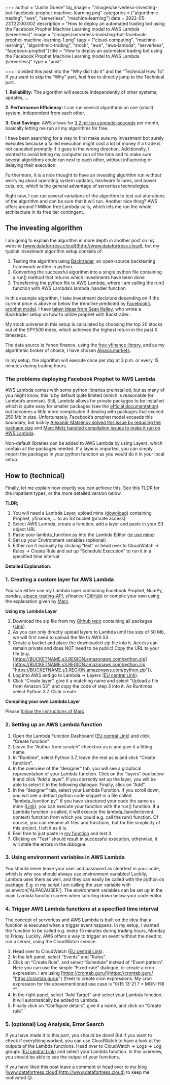 +++
author = "Justin Guese"
bg_image = "/images/serverless-investing-bot-facebook-prophet-machine-learning.png"
categories = ["algorithmic-trading", "aws", "serverless", "machine-learning"]
date = 2022-05-23T22:00:00Z
description = "How to deploy an automated trading bot using the Facebook Prophet Machine Learning model to AWS Lambda (serverless)"
image = "/images/serverless-investing-bot-facebook-prophet-machine-learning-1.png"
tags = ["cloud-computing", "machine-learning", "algorithmic-trading", "stock", "aws", "aws-lambda", "serverless", "facebook-prophet"]
title = "How to deploy an automated trading bot using the Facebook Prophet Machine Learning model to AWS Lambda (serverless)"
type = "post"

+++
I divided this post into the “Why did I do it” and the “Technical How To”. If you want to skip the “Why” part, feel free to directly jump to the Technical part.


**1. Reliability:** The algorithm will execute independently of other systems, updates, …

**2. Performance Efficiency:** I can run several algorithms on one (small) system, independent from each other.

**3. Cost Savings:** AWS allows for [3,2 million compute-seconds](https://aws.amazon.com/lambda/?did=ft_card&trk=ft_card) per month, basically letting me run all my algorithms for free.

I have been searching for a way to first make sure my investment bot surely executes because a failed execution might cost a lot of money if a trade is not canceled promptly if it goes in the wrong direction. Additionally, I wanted to avoid letting my computer run all the time and to make sure several algorithms could run next to each other, without influencing or delaying their execution.

Furthermore, it is a nice thought to have an investing algorithm run without worrying about operating system updates, hardware failures, and power cuts, etc, which is the general advantage of serverless technologies.

Right now, I can run several variations of the algorithm to test out alterations of the algorithm and can be sure that it will run. Another nice thing? AWS offers around 1 Million free Lambda calls, which lets me run the whole architecture in its free tier contingent.

## The investing algorithm

I am going to explain the algorithm in more depth in another post on my website [www.datafortress.cloud](http://www.datafortress.cloud), but my typical investment algorithm setup consists of:

1. Testing the algorithm using [Backtrader](https://www.backtrader.com/), an open-source backtesting framework written in python
2. Converting the successful algorithm into a single python file containing a run() method that returns which investments have been done
3. Transferring the python file to AWS Lambda, where I am calling the run() function with AWS Lambda’s lambda_handler function

In this example algorithm, I take investment decisions depending on if the current price is above or below the trendline predicted by [Facebook’s prophet model](https://facebook.github.io/prophet/). I have [taken ideas from Sean Kelley](http://seangtkelley.me/blog/2018/08/15/algo-trading-pt2), who wrote a Backtrader setup on how to utilize prophet with Backtrader.

My stock universe in this setup is calculated by choosing the top 20 stocks out of the SPY500 index, which achieved the highest return in the past X timesteps.

The data source is Yahoo finance, using the [free yfinance library](https://pypi.org/project/yfinance/), and as my algorithmic broker of choice, I have chosen [Alpaca.markets](https://alpaca.markets/).

In my setup, the algorithm will execute once per day at 3 p.m. or every 15 minutes during trading hours.

### The problems deploying Facebook Prophet to AWS Lambda

AWS Lambda comes with some python libraries preinstalled, but as many of you might know, this is by default quite limited (which is reasonable for Lambda’s promise). Still, Lambda allows for private packages to be installed which is quite easy for smaller packages (see the [official documentation](https://docs.aws.amazon.com/lambda/latest/dg/python-package.html)) but becomes a little more complicated if dealing with packages that exceed 250 Mb in size. Unfortunately, Facebook’s prophet model exceeds this boundary, but luckily [Alexandr Matsenov solved this issue by reducing the package size](https://towardsdatascience.com/how-to-get-fbprophet-work-on-aws-lambda-c3a33a081aaf) and [Marc Metz handled compilation issues to make it run on AWS Lambda](https://github.com/marcmetz/How-To-Deploy-Facebook-Prophet-on-AWS-Lambda).

Non-default libraries can be added to AWS Lambda by using Layers, which contain all the packages needed. If a layer is imported, you can simply import the packages in your python function as you would do it in your local setup.

## How to (technical)

Finally, let me explain how exactly you can achieve this. See this TLDR for the impatient types, or the more detailed version below.

**TLDR;**

1. You will need a Lambda Layer, upload mine ([download](https://github.com/JustinGuese/How-To-Deploy-Facebook-Prophet-on-AWS-Lambda/raw/master/python.zip)) containing Prophet, yfinance, … to an S3 bucket (private access)
2. Select AWS Lambda, create a function, add a layer and paste in your S3 object URL
3. Paste your lambda_function.py into the Lambda Editor ([or use mine](https://github.com/JustinGuese/How-To-Deploy-Facebook-Prophet-on-AWS-Lambda/blob/master/lambda_function.py))
4. Set up your Environment variables (optional)
5. Either run it manually by clicking “test” or head over to CloudWatch -> Rules -> Create Rule and set up “Schedule Execution” to run it in a specified time interval

**Detailed Explanation**:

### 1. Creating a custom layer for AWS Lambda

You can either use my Lambda layer containing Facebook Prophet, NumPy, pandas, [alpaca-trading-API](https://github.com/alpacahq/alpaca-trade-api-python), yfinance ([GitHub](https://github.com/JustinGuese/How-To-Deploy-Facebook-Prophet-on-AWS-Lambda)) or compile your own using the explanation given by [Marc](https://medium.com/@marc.a.metz/docker-run-rm-it-v-pwd-var-task-lambci-lambda-build-python3-7-bash-c7d53f3b7eb2).

**Using my Lambda Layer**

1. Download the zip file from my [Github repo](https://github.com/JustinGuese/How-To-Deploy-Facebook-Prophet-on-AWS-Lambda/raw/master/python.zip) containing all packages ([Link](https://github.com/JustinGuese/How-To-Deploy-Facebook-Prophet-on-AWS-Lambda/raw/master/python.zip)).
2. As you can only directly upload layers to Lambda until the size of 50 Mb, we will first need to upload the file to AWS S3.
3. Create a bucket and place the downloaded zip file into it. Access can remain private and does NOT need to be public! Copy the URL to your file (e.g. [https://BUCKETNAME.s3.REGION.amazonaws.com/python.zip](https://BUCKETNAME.s3.REGION.amazonaws.com/python.zip "https://BUCKETNAME.s3.REGION.amazonaws.com/python.zip")).
4. Log into AWS and go to Lambda -> Layers ([EU central Link](https://eu-central-1.console.aws.amazon.com/lambda/home?region=eu-central-1#/layers)).
5. Click “Create layer”, give it a matching name and select “Upload a file from Amazon S3”, and copy the code of step 3 into it. As Runtimes select Python 3.7. Click create.

**Compiling your own Lambda Layer**

Please [follow the instructions of Marc](https://medium.com/@marc.a.metz/docker-run-rm-it-v-pwd-var-task-lambci-lambda-build-python3-7-bash-c7d53f3b7eb2).

### 2. Setting up an AWS Lambda function

1. Open the Lambda Function Dashboard ([EU central Link](https://eu-central-1.console.aws.amazon.com/lambda/home?region=eu-central-1#/functions)) and click “Create function”
2. Leave the “Author from scratch” checkbox as is and give it a fitting name.
3. In “Runtime”, select Python 3.7, leave the rest as is and click “Create function”.
4. In the overview of the “designer” tab, you will see a graphical representation of your Lambda function. Click on the “layers” box below it and click “Add a layer”. If you correctly set up the layer, you will be able to select it in the following dialogue. Finally, click on “Add”.
5. In the “designer” tab, select your Lambda Function. If you scroll down, you will see a default python code snippet in a file called “lambda_function.py”. If you have structured your code the same as mine ([Link](https://github.com/JustinGuese/How-To-Deploy-Facebook-Prophet-on-AWS-Lambda/blob/master/lambda_function.py)), you can execute your function with the run() function. If a Lambda function is called, it will execute the lambda_handler(event, context) function from which you could e.g. call the run() function. Of course, you can rename all files and functions, but for the simplicity of this project, I left it as it is.
6. Feel free to just paste in [my function](https://github.com/JustinGuese/How-To-Deploy-Facebook-Prophet-on-AWS-Lambda/blob/master/lambda_function.py) and test it.
7. Clicking on “Test” should result in successful execution, otherwise, it will state the errors in the dialogue.

### 3. Using environment variables in AWS Lambda

You should never leave your user and password as cleartext in your code, which is why you should always use environment variables! Luckily, Lambda uses them as well, and they can easily be called with the python os package. E.g. in my script I am calling the user variable with os.environ\['ALPACAUSER'\]. The environment variables can be set up in the main Lambda function screen when scrolling down below your code editor.

### 4. Trigger AWS Lambda functions at a specified time interval

The concept of serverless and AWS Lambda is built on the idea that a function is executed when a trigger event happens. In my setup, I wanted the function to be called e.g. every 15 minutes during trading hours, Monday to Friday. Luckily, AWS offers a way to trigger an event without the need to run a server, using the CloudWatch service.

1. Head over to CloudWatch ([EU central Link](https://eu-central-1.console.aws.amazon.com/cloudwatch/home?region=eu-central-1)).
2. In the left panel, select “Events” and “Rules”.
3. Click on “Create Rule”, and select “Schedule” instead of “Event pattern”. Here you can use the simple “Fixed-rate” dialogue, or create a cron expression. I am using [https://crontab.guru/](https://crontab.guru/ "https://crontab.guru/") (free) to create cron expressions. My cron expression for the abovementioned use case is “0/15 13-21 ? * MON-FRI *”.
4. In the right panel, select “Add Target” and select your Lambda function. It will automatically be added to Lambda.
5. Finally click on “Configure details”, give it a name, and click on “Create rule”.

### 5. (optional) Log Analysis, Error Search

If you have made it to this part, you should be done! But if you want to check if everything worked, you can use CloudWatch to have a look at the outputs of the Lambda functions. Head over to CloudWatch -> Logs -> Log groups ([EU central Link](https://eu-central-1.console.aws.amazon.com/cloudwatch/home?region=eu-central-1#logsV2:log-groups)) and select your Lambda function. In this overview, you should be able to see the output of your functions.

If you have liked this post leave a comment or head over to my blog [www.datafortress.cloud](http://www.datafortress.cloud) to keep me motivated 😊.
